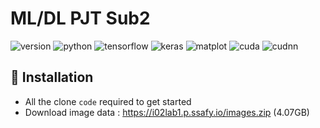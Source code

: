 # ML/DL PJT Sub2

![version](https://img.shields.io/badge/version-0.0.1-orange?logo=star)
![python](https://img.shields.io/badge/python-3.7.4-brightgreen?logo=python)
![tensorflow](https://img.shields.io/badge/tensorflow-2.0.0-yellow?logo=tensorflow)
![keras](https://img.shields.io/badge/keras-2.2.4-red?logo=keras)
![matplot](https://img.shields.io/badge/matplot-3.2.1-yellowgreen?logo=matplot)
![cuda](https://img.shields.io/badge/cuda-10.0-green?logo=nvidia)
![cudnn](https://img.shields.io/badge/cudnn-7.5-green?logo=nvidia)

## :strawberry: Installation ​​

- All the clone `code` required to get started
- Download image data : https://i02lab1.p.ssafy.io/images.zip (4.07GB)

